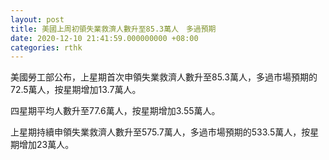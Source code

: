 ```yaml
---
layout: post
title: 美國上周初領失業救濟人數升至85.3萬人　多過預期
date: 2020-12-10 21:41:59.000000000 +08:00
categories: rthk
---
```


美國勞工部公布，上星期首次申領失業救濟人數升至85.3萬人，多過市場預期的72.5萬人，按星期增加13.7萬人。

四星期平均人數升至77.6萬人，按星期增加3.55萬人。

上星期持續申領失業救濟人數升至575.7萬人，多過市場預期的533.5萬人，按星期增加23萬人。
